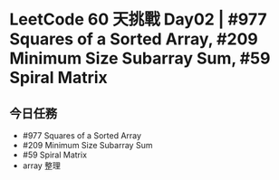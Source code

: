 # LeetCode 60 天挑戰 Day02 | #977 Squares of a Sorted Array, #209 Minimum Size Subarray Sum,  #59 Spiral Matrix

## 今日任務

- #977 Squares of a Sorted Array
- #209 Minimum Size Subarray Sum
- #59 Spiral Matrix
- array 整理